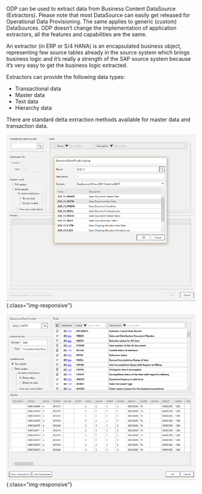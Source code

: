 ODP can be used to extract data from  Business Content DataSource (Extractors). 
Please note that most DataSource can easily get released for Operational Data Provisioning. 
The same applies to generic (custom) DataSources. ODP doesn’t change the implementation of application extractors, all the features and capabilities are the same. 

An extractor (in ERP or S/4 HANA) is an encapsulated business object, representing few source tables already in the source system  which brings business logic and it’s really a strength of the SAP source system because it’s very easy to get the business logic extracted. 

Extractors can provide the following data types:
- Transactional data
- Master data
- Text data
- Hierarchy data

There are standard delta extraction methods available for master data and transaction data. 

![Datasource Sales Document Item Data (2LIS_11_VAITM)](/img/content/odp/odp-datasource-2lis-11-vaitm-01.png){:class="img-responsive"}

![Datasource Preview](/img/content/odp/odp-datasource-2lis-11-vaitm-02-preview.png){:class="img-responsive"}


